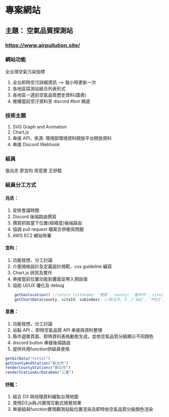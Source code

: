 # 專案網站
## 主題： 空氣品質探測站
### https://www.airpullution.site/

### 網站功能
全台灣空氣污染指標

1. 全台即時空污詳細資訊 --> 每小時更新一次
2. 各地區探測站結合列表形式
3. 各地區一週前空氣品質歷史資料(圖表)
4. 推播當前空汙資料至 discord #bot 頻道

### 技術主題
1. SVG Graph and Animation
2. Chart.js
3. 串接 API，來源: 環境部環境資料開放平台開放資料
4. 串接 Discord Webhook 

### 組員
 張兆丞
 廖宜昀
 周意惠
 王妤甄

### 組員分工方式
#### 兆丞：
1. 安排會議時間
2. Discord 後端路由撰寫
3. 撰寫抓取當下位置(經緯度)後端路由
4. 協調 pull request 檔案合併衝突問題
5. AWS EC2 網站佈署

#### 宜昀：
1. 功能發想，分工討論
2. 介面規格設計及定義設計規範，css guideline 編寫
3. Chart.js 研究及實作
4. 串接當前位置功能到畫面並帶入預設值
5. 協助 UI/UX 優化及 debug
```javascript
    getGeolocation() //return {sitename: '豐原', county: '臺中市', siteid: '28', aqi: '73'}
    getChartData(county, siteId, subindex)  //新北市, 9 ,['AQI', 'PM25', 'NO2']
```

#### 意惠：
1. 功能發想，分工討論
2. 站點 API 、即時空氣品質 API 串接與資料整理
3. 縣市選單頁面、即時資料表格動態生成，並依空氣品質分級顯示不同顏色
4. discord button 串接後端路由
5. 提供共用function供組員使用 
```js
getAirData("tottal")
getCountyAndStation("新北市")
renderCountyStations("新北市")
renderStationAirDataDom("三重")
```
#### 妤甄：
1. 結合 D3 與地理資料繪製台灣地圖
2. 使用D3.js與JS實現互動式視覺效果
3. 串接組員function實現觀測站點位置渲染及即時依空氣品質分級顏色渲染
